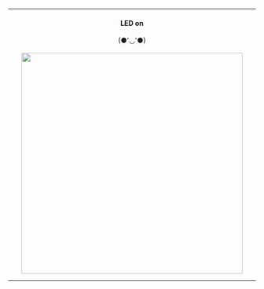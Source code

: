 <hr>
<div align="center">
<h4>LED on</h4>
(●'◡'●)<br><br>
<img src="https://i.imgur.com/mwaISTa.gif" width = "450px"></img>
</div>
<hr>
